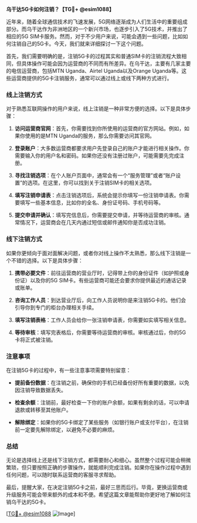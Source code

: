 **乌干达5G卡如何注销？【TG💪+ @esim1088】**

近年来，随着全球通信技术的飞速发展，5G网络逐渐成为人们生活中的重要组成部分。而乌干达作为非洲地区的一个新兴市场，也逐步引入了5G技术，并推出了相应的5G SIM卡服务。然而，对于不少用户来说，可能会遇到一些问题，比如如何注销自己的5G卡。今天，我们就来详细探讨一下这个问题。

首先，我们需要明确的是，注销5G卡的过程其实和普通SIM卡的注销流程大致相同，但具体操作可能会因为运营商的不同而有所差异。在乌干达，主要有几家主要的电信运营商，包括MTN Uganda、Airtel Uganda以及Orange Uganda等。这些运营商提供的5G卡注销服务，通常可以通过线上或线下两种方式进行。

### 线上注销方式

对于熟悉互联网操作的用户来说，线上注销是一种非常方便的选择。以下是具体步骤：

1. **访问运营商官网**：首先，你需要找到你所使用的运营商的官方网站。例如，如果你使用的是MTN Uganda的服务，那么你需要访问其官网。

2. **登录账户**：大多数运营商都要求用户先登录自己的账户才能进行相关操作。你需要输入你的用户名和密码。如果你还没有注册过账户，可能需要先完成注册。

3. **寻找注销选项**：在个人账户页面中，通常会有一个“服务管理”或者“账户设置”的选项。在这里，你可以找到关于注销SIM卡的相关选项。

4. **填写注销申请表**：点击注销选项后，系统会提示你填写一份注销申请表。你需要填写一些基本信息，比如你的全名、身份证号码、手机号码等。

5. **提交申请并确认**：填写完信息后，你需要提交申请，并等待运营商的审核。通常情况下，运营商会在几天内通过短信或邮件通知你是否成功注销。

### 线下注销方式

如果你更倾向于面对面解决问题，或者你对线上操作不太熟悉，那么线下注销是一个不错的选择。以下是具体步骤：

1. **携带必要文件**：前往运营商的营业厅时，记得带上你的身份证件（如护照或身份证）以及你的5G SIM卡。有些运营商可能还会要求你提供最近的通话记录或账单。

2. **咨询工作人员**：到达营业厅后，向工作人员说明你是来注销5G卡的。他们会引导你到专门的柜台办理相关手续。

3. **填写注销表格**：工作人员会给你一张注销申请表，你需要如实填写相关信息。

4. **等待审核**：填写完表格后，你需要等待运营商的审核。审核通过后，你的5G卡将正式被注销。

### 注意事项

在注销5G卡的过程中，有一些注意事项需要特别留意：

- **提前备份数据**：在注销之前，确保你的手机已经备份好所有重要的数据，以免因注销导致数据丢失。
  
- **检查余额**：注销前，最好检查一下你的账户余额，如果有剩余的话，可以申请退款或转移至其他账户。

- **解除绑定**：如果你的5G卡绑定了某些服务（如银行账户或支付平台），在注销前一定要先解除绑定，以避免不必要的麻烦。

### 总结

无论是选择线上还是线下注销方式，都需要耐心和细心。虽然整个过程可能会稍微繁琐，但只要按照正确的步骤操作，就能顺利完成注销。如果你在操作过程中遇到任何问题，可以随时联系运营商的客服寻求帮助。

最后，提醒大家，在决定注销5G卡之前，最好三思而后行。毕竟，更换运营商或升级服务可能会带来额外的成本和不便。希望这篇文章能帮助你更好地了解如何注销乌干达的5G卡。

[[TG💪+ @esim1088](https://t.me/s/esim1088) ![Image](https://i.postimg.cc/4NQfJmqS/Snipaste-2025-05-13-00-14-12.png)]